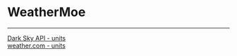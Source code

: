 # WeatherMoe

***
[Dark Sky API - units](DarkSkyAPI.units.md)  
[weather.com - units](Weather.com.units.md)
